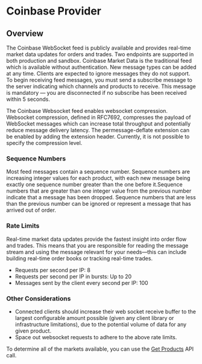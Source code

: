 # Coinbase Provider

## Overview

The Coinbase WebSocket feed is publicly available and provides real-time market data updates for orders and trades. Two endpoints are supported in both production and sandbox. Coinbase Market Data is the traditional feed which is available without authentication. New message types can be added at any time. Clients are expected to ignore messages they do not support. To begin receiving feed messages, you must send a subscribe message to the server indicating which channels and products to receive. This message is mandatory — you are disconnected if no subscribe has been received within 5 seconds.

The Coinbase Websocket feed enables websocket compression. Websocket compression, defined in RFC7692, compresses the payload of WebSocket messages which can increase total throughput and potentially reduce message delivery latency. The permessage-deflate extension can be enabled by adding the extension header. Currently, it is not possible to specify the compression level.

### Sequence Numbers

Most feed messages contain a sequence number. Sequence numbers are increasing integer values for each product, with each new message being exactly one sequence number greater than the one before it.Sequence numbers that are greater than one integer value from the previous number indicate that a message has been dropped. Sequence numbers that are less than the previous number can be ignored or represent a message that has arrived out of order.

### Rate Limits

Real-time market data updates provide the fastest insight into order flow and trades. This means that you are responsible for reading the message stream and using the message relevant for your needs—this can include building real-time order books or tracking real-time trades.

* Requests per second per IP: 8
* Requests per second per IP in bursts: Up to 20
* Messages sent by the client every second per IP: 100

### Other Considerations

* Connected clients should increase their web socket receive buffer to the largest configurable amount possible (given any client library or infrastructure limitations), due to the potential volume of data for any given product.
* Space out websocket requests to adhere to the above rate limits.

To determine all of the markets available, you can use the [Get Products](https://docs.pro.coinbase.com/#get-products) API call.
